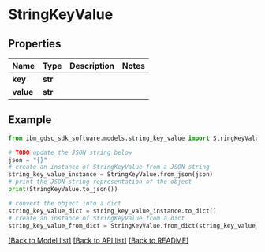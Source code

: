 # StringKeyValue


## Properties

Name | Type | Description | Notes
------------ | ------------- | ------------- | -------------
**key** | **str** |  | 
**value** | **str** |  | 

## Example

```python
from ibm_gdsc_sdk_software.models.string_key_value import StringKeyValue

# TODO update the JSON string below
json = "{}"
# create an instance of StringKeyValue from a JSON string
string_key_value_instance = StringKeyValue.from_json(json)
# print the JSON string representation of the object
print(StringKeyValue.to_json())

# convert the object into a dict
string_key_value_dict = string_key_value_instance.to_dict()
# create an instance of StringKeyValue from a dict
string_key_value_from_dict = StringKeyValue.from_dict(string_key_value_dict)
```
[[Back to Model list]](../README.md#documentation-for-models) [[Back to API list]](../README.md#documentation-for-api-endpoints) [[Back to README]](../README.md)


